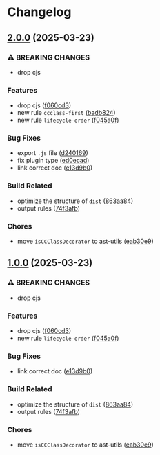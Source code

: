 # Changelog

## [2.0.0](https://github.com/9romise/eslint-plugin-cocos/compare/v1.0.0...v2.0.0) (2025-03-23)


### ⚠ BREAKING CHANGES

* drop cjs

### Features

* drop cjs ([f060cd3](https://github.com/9romise/eslint-plugin-cocos/commit/f060cd3e540fff2b079a1e83be6db798de3d42c5))
* new rule `ccclass-first` ([badb824](https://github.com/9romise/eslint-plugin-cocos/commit/badb82463d5f635c997ab795b157f5c7cc1583da))
* new rule `lifecycle-order` ([f045a0f](https://github.com/9romise/eslint-plugin-cocos/commit/f045a0f2030c4c31151c012a032894889f87f279))


### Bug Fixes

* export `.js` file ([d240169](https://github.com/9romise/eslint-plugin-cocos/commit/d2401691fe4462b4627554dfd7de1bf90a339c0d))
* fix plugin type ([ed0ecad](https://github.com/9romise/eslint-plugin-cocos/commit/ed0ecad3a48bdfa69b4c989e249e8cd395f176e4))
* link correct doc ([e13d9b0](https://github.com/9romise/eslint-plugin-cocos/commit/e13d9b014dd04cb30a87c5c73d08d84ad1b64deb))


### Build Related

* optimize the structure of `dist` ([863aa84](https://github.com/9romise/eslint-plugin-cocos/commit/863aa846ab3cc23a07838aa9333ae38171b75382))
* output rules ([74f3afb](https://github.com/9romise/eslint-plugin-cocos/commit/74f3afb949d2659e90fb1b7d2f936dbe6474666c))


### Chores

* move `isCCClassDecorator` to ast-utils ([eab30e9](https://github.com/9romise/eslint-plugin-cocos/commit/eab30e90ab1f590f702a5180d3fa499513fc0133))

## [1.0.0](https://github.com/9romise/eslint-plugin-cocos/compare/v0.0.2...v1.0.0) (2025-03-23)


### ⚠ BREAKING CHANGES

* drop cjs

### Features

* drop cjs ([f060cd3](https://github.com/9romise/eslint-plugin-cocos/commit/f060cd3e540fff2b079a1e83be6db798de3d42c5))
* new rule `lifecycle-order` ([f045a0f](https://github.com/9romise/eslint-plugin-cocos/commit/f045a0f2030c4c31151c012a032894889f87f279))


### Bug Fixes

* link correct doc ([e13d9b0](https://github.com/9romise/eslint-plugin-cocos/commit/e13d9b014dd04cb30a87c5c73d08d84ad1b64deb))


### Build Related

* optimize the structure of `dist` ([863aa84](https://github.com/9romise/eslint-plugin-cocos/commit/863aa846ab3cc23a07838aa9333ae38171b75382))
* output rules ([74f3afb](https://github.com/9romise/eslint-plugin-cocos/commit/74f3afb949d2659e90fb1b7d2f936dbe6474666c))


### Chores

* move `isCCClassDecorator` to ast-utils ([eab30e9](https://github.com/9romise/eslint-plugin-cocos/commit/eab30e90ab1f590f702a5180d3fa499513fc0133))
